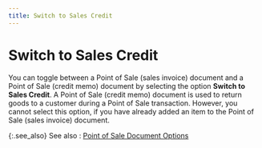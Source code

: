 ```yaml
---
title: Switch to Sales Credit
---
```


# Switch to Sales Credit


You can toggle between a Point of Sale (sales invoice) document and a Point of Sale (credit memo) document by selecting the option **Switch to Sales Credit**. A Point of Sale (credit memo) document is used to return goods to a customer during a Point of Sale transaction. However, you cannot select this option, if you have already added an item to the Point of Sale (sales invoice) document.


{:.see_also}
See also
: [Point of Sale Document Options]({{site.pos_baseurl}}/pos-trans/create-pos-doc/pos-si-profile/options/point_of_sale_invoice_options.html)
